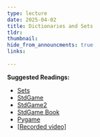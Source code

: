 ```yaml
---
type: lecture
date: 2025-04-02
title: Dictionaries and Sets
tldr: 
thumbnail: 
hide_from_announcments: true
links: 
      
---
```

**Suggested Readings:**
- [Sets](https://realpython.com/python-sets/)
- [StdGame](https://github.com/asweigart/PythonStdioGames)
- [StdGame2](https://github.com/grantjenks/free-python-games)
- [StdGame Book](https://inventwithpython.com/invent4thed/)
- [Pygame](https://inventwithpython.com/pygame/)
- [[Recorded video]](https://www.youtube.com/playlist?list=PLHNZtBNWQ-856S8cErA4gCeCiSBFqW_Ue)
